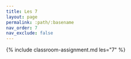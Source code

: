```yaml
---
title: Les 7
layout: page
permalink: :path/:basename
nav_order: 7
nav_exclude: false
---
```


{% include classroom-assignment.md les="7" %}





